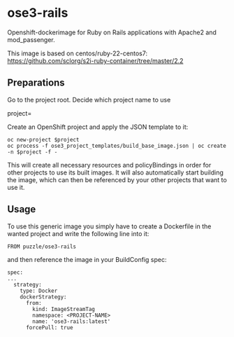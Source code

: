 # ose3-rails

Openshift-dockerimage for Ruby on Rails applications with Apache2 and mod_passenger.

This image is based on centos/ruby-22-centos7: https://github.com/sclorg/s2i-ruby-container/tree/master/2.2

## Preparations

Go to the project root. Decide which project name to use

project=<PROJECT-NAME>

Create an OpenShift project and apply the JSON template to it:

```
oc new-project $project
oc process -f ose3_project_templates/build_base_image.json | oc create -n $project -f -
```

This will create all necessary resources and policyBindings in order for other projects to use its built images. It will also automatically start building the image, which can then be referenced by your other projects that want to use it.


## Usage

To use this generic image you simply have to create a Dockerfile in the wanted project and write the following line into it:

`FROM puzzle/ose3-rails`

and then reference the image in your BuildConfig spec:

```
spec:
...
  strategy:
    type: Docker
    dockerStrategy:
      from:
        kind: ImageStreamTag
        namespace: <PROJECT-NAME>
        name: 'ose3-rails:latest'
      forcePull: true
```
